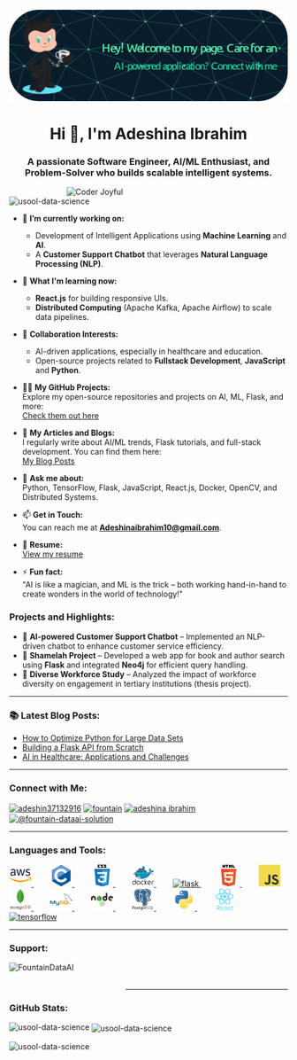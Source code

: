 ![logo](https://github.com/Usool-Data-Science/Usool-Data-Science/blob/main/github-header.png)
<h1 align="center">Hi 👋, I'm Adeshina Ibrahim</h1>
<h3 align="center">A passionate Software Engineer, AI/ML Enthusiast, and Problem-Solver who builds scalable intelligent systems.</h3>

<img align="right" alt="Coder Joyful" width="400" src="https://miro.medium.com/max/1600/0*C-cPP9D2MIyeexAT.gif">

<p align="left"> <img src="https://komarev.com/ghpvc/?username=usool-data-science&label=Profile%20views&color=0e75b6&style=flat" alt="usool-data-science" /> </p>

- 🔭 **I’m currently working on:**  
   - Development of Intelligent Applications using **Machine Learning** and **AI**.
   - A **Customer Support Chatbot** that leverages **Natural Language Processing (NLP)**.

- 🌱 **What I'm learning now:**  
   - **React.js** for building responsive UIs.  
   - **Distributed Computing** (Apache Kafka, Apache Airflow) to scale data pipelines.

- 👯 **Collaboration Interests:**  
   - AI-driven applications, especially in healthcare and education.  
   - Open-source projects related to **Fullstack Development**, **JavaScript** and **Python**.

- 👨‍💻 **My GitHub Projects:**  
   Explore my open-source repositories and projects on AI, ML, Flask, and more:  
   [Check them out here](https://github.com/Usool-Data-Science?tab=repositories)

- 📝 **My Articles and Blogs:**  
   I regularly write about AI/ML trends, Flask tutorials, and full-stack development. You can find them here:  
   [My Blog Posts](https://dev.to/usooldatascience)

- 💬 **Ask me about:**  
   Python, TensorFlow, Flask, JavaScript, React.js, Docker, OpenCV, and Distributed Systems.

- 📫 **Get in Touch:**  
   You can reach me at **Adeshinaibrahim10@gmail.com**.

- 📄 **Resume:**  
   [View my resume](https://drive.google.com/file/d/1tJ4on5x2xLK7g0JM9-5AFfXLR3FnGlbt/view?usp=sharing)

- ⚡ **Fun fact:**  
   "AI is like a magician, and ML is the trick – both working hand-in-hand to create wonders in the world of technology!"

### Projects and Highlights:
- 💼 **AI-powered Customer Support Chatbot** – Implemented an NLP-driven chatbot to enhance customer service efficiency.  
- 🔧 **Shamelah Project** – Developed a web app for book and author search using **Flask** and integrated **Neo4j** for efficient query handling.  
- 🧠 **Diverse Workforce Study** – Analyzed the impact of workforce diversity on engagement in tertiary institutions (thesis project).

---

### 📚 Latest Blog Posts:
<!-- BLOG-POST-LIST:START -->
- [How to Optimize Python for Large Data Sets](https://medium.com/@adeshinaibrahim10/optimize-python-large-data)
- [Building a Flask API from Scratch](https://medium.com/@adeshinaibrahim10/flask-api-basics)
- [AI in Healthcare: Applications and Challenges](https://medium.com/@adeshinaibrahim10/ai-in-healthcare)
<!-- BLOG-POST-LIST:END -->

---

### Connect with Me:
<p align="left">
<a href="https://twitter.com/adeshin37132916" target="blank"><img align="center" src="https://raw.githubusercontent.com/rahuldkjain/github-profile-readme-generator/master/src/images/icons/Social/twitter.svg" alt="adeshin37132916" height="30" width="40" /></a>
<a href="https://linkedin.com/in/fountain" target="blank"><img align="center" src="https://raw.githubusercontent.com/rahuldkjain/github-profile-readme-generator/master/src/images/icons/Social/linked-in-alt.svg" alt="fountain" height="30" width="40" /></a>
<a href="https://stackoverflow.com/users/adeshina ibrahim" target="blank"><img align="center" src="https://raw.githubusercontent.com/rahuldkjain/github-profile-readme-generator/master/src/images/icons/Social/stack-overflow.svg" alt="adeshina ibrahim" height="30" width="40" /></a>
<a href="https://medium.com/@fountain-dataai-solution" target="blank"><img align="center" src="https://raw.githubusercontent.com/rahuldkjain/github-profile-readme-generator/master/src/images/icons/Social/medium.svg" alt="@fountain-dataai-solution" height="30" width="40" /></a>
</p>

---

### Languages and Tools:
<p align="left">
  <a href="https://aws.amazon.com" target="_blank" rel="noreferrer" style="margin-right: 30px;">
    <img src="https://raw.githubusercontent.com/devicons/devicon/master/icons/amazonwebservices/amazonwebservices-original-wordmark.svg" alt="aws" width="40" height="40"/>
  </a>
  <a href="https://www.cprogramming.com/" target="_blank" rel="noreferrer" style="margin-right: 30px;">
    <img src="https://raw.githubusercontent.com/devicons/devicon/master/icons/c/c-original.svg" alt="c" width="40" height="40"/>
  </a>
  <a href="https://www.w3schools.com/css/" target="_blank" rel="noreferrer" style="margin-right: 30px;">
    <img src="https://raw.githubusercontent.com/devicons/devicon/master/icons/css3/css3-original-wordmark.svg" alt="css3" width="40" height="40"/>
  </a>
  <a href="https://www.docker.com/" target="_blank" rel="noreferrer" style="margin-right: 30px;">
    <img src="https://raw.githubusercontent.com/devicons/devicon/master/icons/docker/docker-original-wordmark.svg" alt="docker" width="40" height="40"/>
  </a>
  <a href="https://flask.palletsprojects.com/" target="_blank" rel="noreferrer" style="margin-right: 30px;">
    <img src="https://www.vectorlogo.zone/logos/pocoo_flask/pocoo_flask-icon.svg" alt="flask" width="40" height="40"/>
  </a>
  <a href="https://www.w3.org/html/" target="_blank" rel="noreferrer" style="margin-right: 30px;">
    <img src="https://raw.githubusercontent.com/devicons/devicon/master/icons/html5/html5-original-wordmark.svg" alt="html5" width="40" height="40"/>
  </a>
  <a href="https://developer.mozilla.org/en-US/docs/Web/JavaScript" target="_blank" rel="noreferrer" style="margin-right: 30px;">
    <img src="https://raw.githubusercontent.com/devicons/devicon/master/icons/javascript/javascript-original.svg" alt="javascript" width="40" height="40"/>
  </a>
  <a href="https://www.mongodb.com/" target="_blank" rel="noreferrer" style="margin-right: 30px;">
    <img src="https://raw.githubusercontent.com/devicons/devicon/master/icons/mongodb/mongodb-original-wordmark.svg" alt="mongodb" width="40" height="40"/>
  </a>
  <a href="https://www.mysql.com/" target="_blank" rel="noreferrer" style="margin-right: 30px;">
    <img src="https://raw.githubusercontent.com/devicons/devicon/master/icons/mysql/mysql-original-wordmark.svg" alt="mysql" width="40" height="40"/>
  </a>
  <a href="https://nodejs.org" target="_blank" rel="noreferrer" style="margin-right: 30px;">
    <img src="https://raw.githubusercontent.com/devicons/devicon/master/icons/nodejs/nodejs-original-wordmark.svg" alt="nodejs" width="40" height="40"/>
  </a>
  <a href="https://www.postgresql.org" target="_blank" rel="noreferrer" style="margin-right: 30px;">
    <img src="https://raw.githubusercontent.com/devicons/devicon/master/icons/postgresql/postgresql-original-wordmark.svg" alt="postgresql" width="40" height="40"/>
  </a>
  <a href="https://www.python.org" target="_blank" rel="noreferrer" style="margin-right: 30px;">
    <img src="https://raw.githubusercontent.com/devicons/devicon/master/icons/python/python-original.svg" alt="python" width="40" height="40"/>
  </a>
  <a href="https://reactjs.org/" target="_blank" rel="noreferrer" style="margin-right: 30px;">
    <img src="https://raw.githubusercontent.com/devicons/devicon/master/icons/react/react-original-wordmark.svg" alt="react" width="40" height="40"/>
  </a>
  <a href="https://www.tensorflow.org" target="_blank" rel="noreferrer" style="margin-right: 30px;">
    <img src="https://www.vectorlogo.zone/logos/tensorflow/tensorflow-icon.svg" alt="tensorflow" width="40" height="40"/>
  </a>
</p>


---

### Support:
<p><a href="https://www.buymeacoffee.com/FountainDataAI"> <img align="left" src="https://cdn.buymeacoffee.com/buttons/v2/default-yellow.png" height="50" width="210" alt="FountainDataAI" /></a></p><br><br>

---

### GitHub Stats:
<p><img align="left" src="https://github-readme-stats.vercel.app/api/top-langs?username=usool-data-science&show_icons=true&locale=en&layout=compact" alt="usool-data-science" /></p>
<p>&nbsp;<img align="center" src="https://github-readme-stats.vercel.app/api?username=usool-data-science&show_icons=true&locale=en" alt="usool-data-science" /></p>
<p><img align="center" src="https://github-readme-streak-stats.herokuapp.com/?user=usool-data-science&" alt="usool-data-science" /></p>

